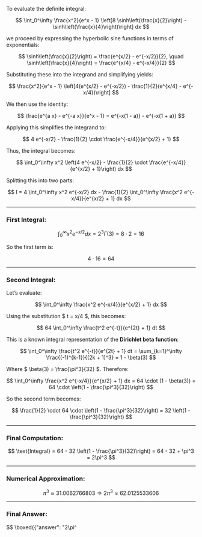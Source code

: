 To evaluate the definite integral:

$$
\int_0^\infty \frac{x^2}{e^x - 1} \left[8 \sinh\left(\frac{x}{2}\right) - \sinh\left(\frac{x}{4}\right)\right] dx
$$

we proceed by expressing the hyperbolic sine functions in terms of exponentials:

$$
\sinh\left(\frac{x}{2}\right) = \frac{e^{x/2} - e^{-x/2}}{2}, \quad \sinh\left(\frac{x}{4}\right) = \frac{e^{x/4} - e^{-x/4}}{2}
$$

Substituting these into the integrand and simplifying yields:

$$
\frac{x^2}{e^x - 1} \left[4(e^{x/2} - e^{-x/2}) - \frac{1}{2}(e^{x/4} - e^{-x/4})\right]
$$

We then use the identity:

$$
\frac{e^{a x} - e^{-a x}}{e^x - 1} = e^{-x(1 - a)} - e^{-x(1 + a)}
$$

Applying this simplifies the integrand to:

$$
4 e^{-x/2} - \frac{1}{2} \cdot \frac{e^{-x/4}}{e^{x/2} + 1}
$$

Thus, the integral becomes:

$$
\int_0^\infty x^2 \left(4 e^{-x/2} - \frac{1}{2} \cdot \frac{e^{-x/4}}{e^{x/2} + 1}\right) dx
$$

Splitting this into two parts:

$$
I = 4 \int_0^\infty x^2 e^{-x/2} dx - \frac{1}{2} \int_0^\infty \frac{x^2 e^{-x/4}}{e^{x/2} + 1} dx
$$

---

### First Integral:

$$
\int_0^\infty x^2 e^{-x/2} dx = 2^3 \Gamma(3) = 8 \cdot 2 = 16
$$

So the first term is:

$$
4 \cdot 16 = 64
$$

---

### Second Integral:

Let’s evaluate:

$$
\int_0^\infty \frac{x^2 e^{-x/4}}{e^{x/2} + 1} dx
$$

Using the substitution $ t = x/4 $, this becomes:

$$
64 \int_0^\infty \frac{t^2 e^{-t}}{e^{2t} + 1} dt
$$

This is a known integral representation of the **Dirichlet beta function**:

$$
\int_0^\infty \frac{t^2 e^{-t}}{e^{2t} + 1} dt = \sum_{k=1}^\infty \frac{(-1)^{k-1}}{(2k + 1)^3} = 1 - \beta(3)
$$

Where $ \beta(3) = \frac{\pi^3}{32} $. Therefore:

$$
\int_0^\infty \frac{x^2 e^{-x/4}}{e^{x/2} + 1} dx = 64 \cdot (1 - \beta(3)) = 64 \cdot \left(1 - \frac{\pi^3}{32}\right)
$$

So the second term becomes:

$$
\frac{1}{2} \cdot 64 \cdot \left(1 - \frac{\pi^3}{32}\right) = 32 \left(1 - \frac{\pi^3}{32}\right)
$$

---

### Final Computation:

$$
\text{Integral} = 64 - 32 \left(1 - \frac{\pi^3}{32}\right) = 64 - 32 + \pi^3 = 2\pi^3
$$

---

### Numerical Approximation:

$$
\pi^3 \approx 31.0062766803 \Rightarrow 2\pi^3 \approx 62.0125533606
$$

---

### Final Answer:

$$
\boxed{\{"answer": "2\\pi^